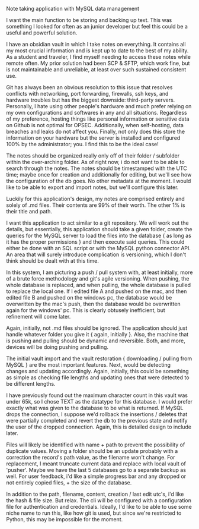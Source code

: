 Note taking application with MySQL data management

I want the main function to be storing and backing up text. This was something I looked for often as an junior developer but feel this could be a useful and powerful solution. 

I have an obsidian vault in which I take notes on everything. It contains all my most crucial information and is kept up to date to the best of my ability. As a student and traveler, I find myself needing to access these notes while remote often. My prior solution had been SCP & SFTP, which work fine, but is not maintainable and unreliable, at least over such sustained consistent use.

Git has always been an obvious resolution to this issue that resolves conflicts with networking, port forwarding, firewalls, ssh keys, and hardware troubles but has the biggest downside: third-party servers. Personally, I hate using other people's hardware and much prefer relying on my own configurations and softwares in any and all situations. Regardless of my preference, hosting things like personal information or sensitive data on Github is not optimal for OPSEC. Additionally, when self-hosting, data breaches and leaks do not affect you. Finally, not only does this store the information on your hardware but the server is installed and configured 100% by the administrator; you. I find this to be the ideal case!

The notes should be organized really only off of their folder / subfolder within the over-arching folder. As of right now, i do not want to be able to search through the notes. The notes should be timestamped with the UTC time; maybe once for creation and additionally for editing, but we'll see how the configuration of the db goes. No other metadata at the moment. I would like to be able to export and import notes, but we'll configure this later.

Luckily for this application's design, my notes are comprised entirely and solely of .md files. Their contents are 99% of their worth. The other 1% is their title and path.

I want this application to act similar to a git repository. We will work out the details, but essentially, this application should take a given folder, create the queries for the MySQL server to load the files into the database { as long as it has the proper permissions } and then execute said queries. This could either be done with an SQL script or with the MySQL python connector API. An area that will surely introduce complication is versioning, which I don't think should be dealt with at this time.

In this system, I am picturing a push / pull system with, at least initially, more of a brute force methodology and git's agile versioning. When pushing, the whole database is replaced, and when pulling, the whole database is pulled to replace the local one. If I edited file A and pushed on the mac, and then edited file B and pushed on the windows pc, the database would be overwritten by the mac's push, then the database would be overwritten again for the windows' pc. This is clearly obtusely inefficient, but refinement will come later. 

Again, initially, not .md files should be ignored. The application should just handle whatever folder you give it { again, initially }. Also, the machine that is pushing and pulling should be dynamic and reversible. Both, and more, devices will be doing pushing and pulling. 

The initial vault import and the vault restoration { downloading / pulling from MySQL } are the most important features. Next, would be detecting changes and updating accordingly. Again, initially, this could be something as simple as checking file lengths and updating ones that were detected to be different lengths.

I have previously found out the maximum character count in this vault was under 65k, so I chose TEXT as the datatype for this database. I would prefer exactly what was given to the database to be what is returned. If MySQL drops the connection, I suppose we'd rollback the insertions / deletes that were partially completed and revert the db to the previous state and notify the user of the dropped connection. Again, this is detailed design to include later.

Files will likely be identified with name + path to prevent the possibility of duplicate values. Moving a folder should be an update probably with a correction the record's path value, as the filename won't change. For replacement, I meant truncate current data and replace with local vault of 'pusher'. Maybe we have the last 5 databases go to a separate backup as well. For user feedback, i'd like a simple progress bar and any dropped or not entirely copied files, + the size of the database.

In addition to the path, filename, content, creation / last edit utc's, i'd like the hash & file size. But relax. The cli will be configured with a configuration file for authentication and credentials. Ideally, I'd like to be able to use some niche name to run this, like how git is used, but since we're restricted to Python, this may be impossible for the moment.